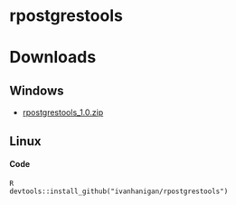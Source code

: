 rpostgrestools
====

# Downloads
## Windows

* [rpostgrestools_1.0.zip](/rpostgrestools/downloads/rpostgrestools_1.0.zip)


## Linux

#### Code
    R
    devtools::install_github("ivanhanigan/rpostgrestools")

